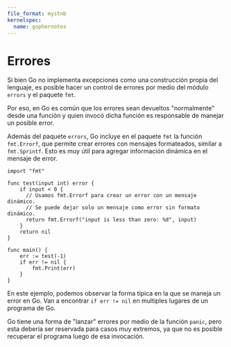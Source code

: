 ```yaml
---
file_format: mystnb
kernelspec:
  name: gophernotes
---
```


# Errores

Si bien Go no implementa excepciones como una construcción propia del lenguaje,
es posible hacer un control de errores por medio del módulo `errors` y el paquete `fmt`.

Por eso, en Go es común que los errores sean devueltos "normalmente" desde una
función y quien invocó dicha función es responsable de manejar un posible error.

Además del paquete `errors`, Go incluye en el paquete `fmt` la función `fmt.Errorf`,
que permite crear errores con mensajes formateados, similar a `fmt.Sprintf`. Esto
es muy útil para agregar información dinámica en el mensaje de error.

```{code-cell} go
import "fmt"

func test(input int) error {
    if input < 0 {
      // Usamos fmt.Errorf para crear un error con un mensaje dinámico.
      // Se puede dejar solo un mensaje como error sin formato dinámico.
      return fmt.Errorf("input is less than zero: %d", input)
    }
    return nil
}

func main() {
    err := test(-1)
    if err != nil {
        fmt.Print(err)
    }
}
```

En este ejemplo, podemos observar la forma típica en la que se maneja un error
en Go. Van a encontrar `if err != nil` en multiples lugares de un programa de Go.

Go tiene una forma de "lanzar" errores por medio de la función `panic`, pero
esta debería ser reservada para casos muy extremos, ya que no es posible
recuperar el programa luego de esa invocación.
